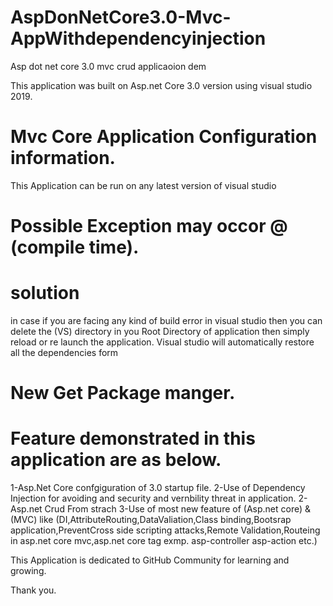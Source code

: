 # AspDonNetCore3.0-Mvc-AppWithdependencyinjection
 Asp dot net core 3.0 mvc crud  applicaoion dem

This application was built on Asp.net Core 3.0 version using visual studio 2019.

# Mvc Core Application Configuration information.

This Application can be run on any latest version of visual studio 

# Possible Exception may occor @ (compile time).

# solution 
in case if you are facing any kind of build error in visual studio then you can delete the (VS) directory in you Root Directory of application then simply reload or re launch the application. Visual studio will automatically restore all the dependencies form
# New Get Package manger.

# Feature demonstrated in this application are as below.
1-Asp.Net Core confgiguration of 3.0 startup file.
2-Use of Dependency Injection for avoiding and  security and vernbility threat in application.
2-Asp.net Crud From strach
3-Use of most new feature of (Asp.net core) & (MVC) like (DI,AttributeRouting,DataValiation,Class binding,Bootsrap application,PreventCross side scripting attacks,Remote Validation,Routeing in asp.net core mvc,asp.net core tag exmp. asp-controller asp-action etc.)

This Application is dedicated to GitHub Community for learning and growing. 

Thank you.
